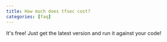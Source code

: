 ```yaml
---
title: How much does tfsec cost?
categories: [faq]
---
```


It's free! Just get the latest version and run it against your code!